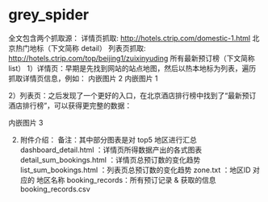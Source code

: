 # grey_spider
 
全文包含两个抓取源：
详情页抓取: http://hotels.ctrip.com/domestic-1.html 北京热门地标（下文简称 detail）
列表页抓取: http://hotels.ctrip.com/top/beijing1/zuixinyuding 所有最新预订榜（下文简称 list）
1）详情页：早期是先找到网站的站点地图，然后以热本地标为列表，遍历抓取详情页信息，例如：
内嵌图片 2
内嵌图片 1

2）列表页：之后发现了一个更好的入口，在北京酒店排行榜中找到了“最新预订酒店排行榜”，可以获得更完整的数据：

内嵌图片 3

2. 附件介绍：
备注：其中部分图表是对 top5 地区进行汇总
dashboard_detail.html  ：详情页所得数据产出的各式图表
detail_sum_bookings.html  ：详情页总预订数的变化趋势
list_sum_bookings.html ：列表页总预订数的变化趋势
zone.txt ：地区ID 对应的 地区名称
booking_records：所有预订记录 & 获取的信息​
booking_records.csv
